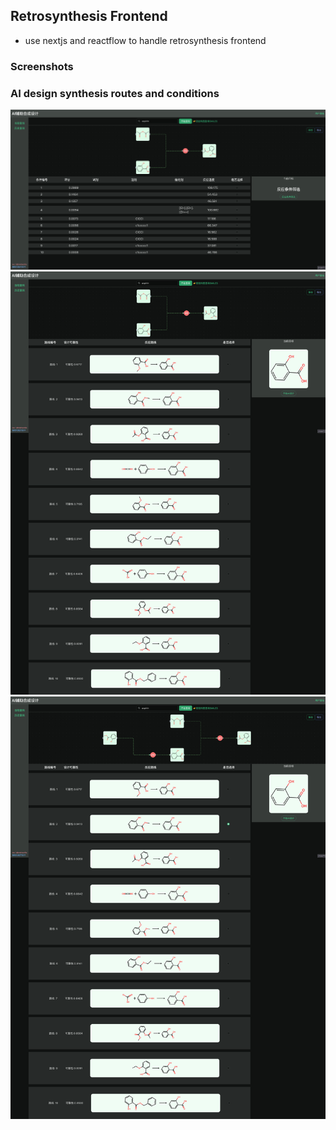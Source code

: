 ## Retrosynthesis Frontend

- use nextjs and reactflow to handle retrosynthesis frontend

### Screenshots

### AI design synthesis routes and conditions

![](./sample1.png)
![](./sample2.png)
![](./sample3.png)
